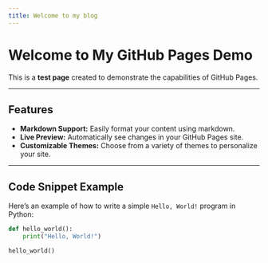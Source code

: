 ```yaml
---
title: Welcome to my blog
---
```


# Welcome to My GitHub Pages Demo

This is a **test page** created to demonstrate the capabilities of GitHub Pages.

---

## Features

- **Markdown Support:** Easily format your content using markdown.
- **Live Preview:** Automatically see changes in your GitHub Pages site.
- **Customizable Themes:** Choose from a variety of themes to personalize your site.

---

## Code Snippet Example

Here’s an example of how to write a simple `Hello, World!` program in Python:

```python
def hello_world():
    print("Hello, World!")

hello_world()
